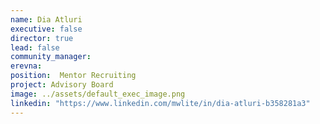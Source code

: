 ```yaml
---
name: Dia Atluri
executive: false
director: true
lead: false
community_manager:  
erevna:   
position:  Mentor Recruiting
project: Advisory Board
image: ../assets/default_exec_image.png
linkedin: "https://www.linkedin.com/mwlite/in/dia-atluri-b358281a3"
---
```

